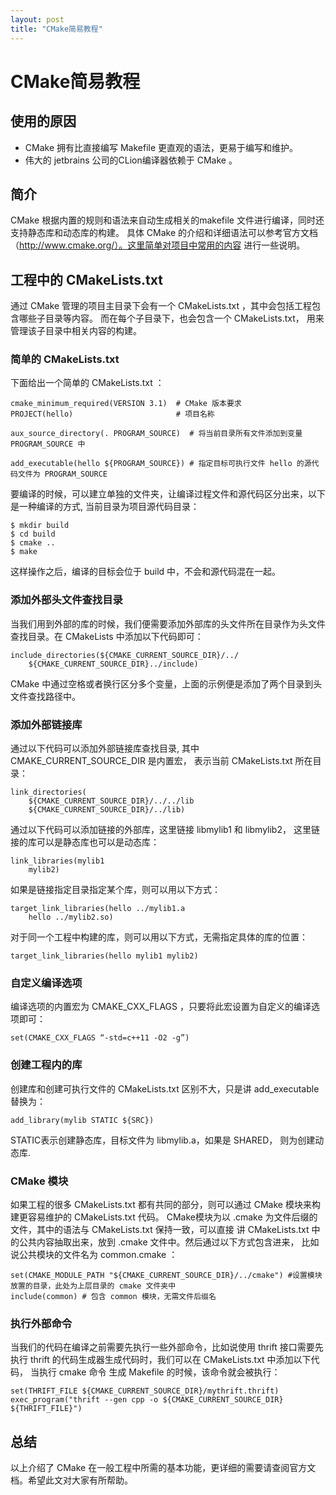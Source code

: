 ```yaml
---
layout: post
title: "CMake简易教程"
---
```


# CMake简易教程

## 使用的原因

* CMake 拥有比直接编写 Makefile 更直观的语法，更易于编写和维护。
* 伟大的 jetbrains 公司的CLion编译器依赖于 CMake 。

## 简介

CMake 根据内置的规则和语法来自动生成相关的makefile 文件进行编译，同时还支持静态库和动态库的构建。
具体 CMake 的介绍和详细语法可以参考官方文档（http://www.cmake.org/）。这里简单对项目中常用的内容
进行一些说明。

## 工程中的 CMakeLists.txt

通过 CMake 管理的项目主目录下会有一个 CMakeLists.txt ，其中会包括工程包含哪些子目录等内容。
而在每个子目录下，也会包含一个 CMakeLists.txt， 用来管理该子目录中相关内容的构建。

### 简单的 CMakeLists.txt

下面给出一个简单的 CMakeLists.txt ：

    cmake_minimum_required(VERSION 3.1)  # CMake 版本要求
    PROJECT(hello)                       # 项目名称

    aux_source_directory(. PROGRAM_SOURCE)  # 将当前目录所有文件添加到变量 PROGRAM_SOURCE 中

    add_executable(hello ${PROGRAM_SOURCE}) # 指定目标可执行文件 hello 的源代码文件为 PROGRAM_SOURCE

 要编译的时候，可以建立单独的文件夹，让编译过程文件和源代码区分出来，以下是一种编译的方式,
 当前目录为项目源代码目录：

    $ mkdir build
    $ cd build
    $ cmake ..
    $ make

 这样操作之后，编译的目标会位于 build 中，不会和源代码混在一起。

### 添加外部头文件查找目录

当我们用到外部的库的时候，我们便需要添加外部库的头文件所在目录作为头文件查找目录。在
CMakeLists 中添加以下代码即可：

    include_directories(${CMAKE_CURRENT_SOURCE_DIR}/../
        ${CMAKE_CURRENT_SOURCE_DIR}../include)

CMake 中通过空格或者换行区分多个变量，上面的示例便是添加了两个目录到头文件查找路径中。

### 添加外部链接库

通过以下代码可以添加外部链接库查找目录, 其中 CMAKE_CURRENT_SOURCE_DIR 是内置宏，
表示当前 CMakeLists.txt 所在目录：

    link_directories(
        ${CMAKE_CURRENT_SOURCE_DIR}/../../lib
        ${CMAKE_CURRENT_SOURCE_DIR}/../lib)

通过以下代码可以添加链接的外部库，这里链接 libmylib1 和 libmylib2，
这里链接的库可以是静态库也可以是动态库：

    link_libraries(mylib1
        mylib2)

如果是链接指定目录指定某个库，则可以用以下方式：

    target_link_libraries(hello ../mylib1.a
        hello ../mylib2.so)

 对于同一个工程中构建的库，则可以用以下方式，无需指定具体的库的位置：

    target_link_libraries(hello mylib1 mylib2)

### 自定义编译选项

编译选项的内置宏为 CMAKE_CXX_FLAGS ，只要将此宏设置为自定义的编译选项即可：

    set(CMAKE_CXX_FLAGS “-std=c++11 -O2 -g”)

### 创建工程内的库

创建库和创建可执行文件的 CMakeLists.txt 区别不大，只是讲 add_executable 替换为：

    add_library(mylib STATIC ${SRC})

STATIC表示创建静态库，目标文件为 libmylib.a，如果是 SHARED， 则为创建动态库.

### CMake 模块

如果工程的很多 CMakeLists.txt 都有共同的部分，则可以通过 CMake 模块来构建更容易维护的
 CMakeLists.txt 代码。
CMake模块为以 .cmake 为文件后缀的文件，其中的语法与 CMakeLists.txt 保持一致，可以直接
讲 CMakeLists.txt 中的公共内容抽取出来，放到 .cmake 文件中。然后通过以下方式包含进来，
比如说公共模块的文件名为 common.cmake ：

    set(CMAKE_MODULE_PATH "${CMAKE_CURRENT_SOURCE_DIR}/../cmake") #设置模块放置的目录，此处为上层目录的 cmake 文件夹中
    include(common) # 包含 common 模块，无需文件后缀名

### 执行外部命令

当我们的代码在编译之前需要先执行一些外部命令，比如说使用 thrift 接口需要先执行 thrift
的代码生成器生成代码时，我们可以在 CMakeLists.txt 中添加以下代码， 当执行 cmake 命令
生成 Makefile 的时候，该命令就会被执行：

    set(THRIFT_FILE ${CMAKE_CURRENT_SOURCE_DIR}/mythrift.thrift)
    exec_program("thrift --gen cpp -o ${CMAKE_CURRENT_SOURCE_DIR} ${THRIFT_FILE}")

## 总结

以上介绍了 CMake 在一般工程中所需的基本功能，更详细的需要请查阅官方文档。希望此文对大家有所帮助。
